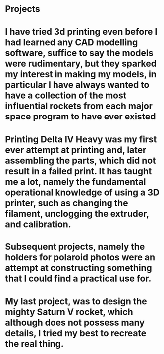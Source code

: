# Projects
# I have tried 3d printing even before I had learned any CAD modelling software, suffice to say the models were rudimentary, but they sparked my interest in making my models, in particular I have always wanted to have a collection of the most influential rockets from each major space program to have ever existed
# Printing Delta IV Heavy was my first ever attempt at printing and, later assembling the parts, which did not result in a failed print. It has taught me a lot, namely the fundamental operational knowledge of using a 3D printer, such as changing the filament, unclogging the extruder, and calibration.
# Subsequent projects, namely the holders for polaroid photos were an attempt at constructing something that I could find a practical use for.
# My last project, was to design the mighty Saturn V rocket, which although does not possess many details, I tried my best to recreate the real thing.
